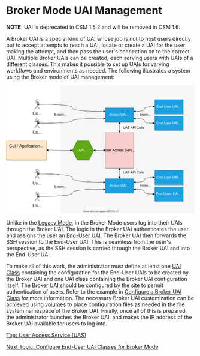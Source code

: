 # Broker Mode UAI Management

**NOTE:** UAI is deprecated in CSM 1.5.2 and will be removed in CSM 1.6.

A Broker UAI is a special kind of UAI whose job is not to host users directly but to accept attempts to reach a UAI, locate or create a UAI for the user making the attempt, and then pass the user's connection on to the correct UAI.
Multiple Broker UAIs can be created, each serving users with UAIs of a different classes. This makes it possible to set up UAIs for varying workflows and environments as needed. The following illustrates a system using the Broker mode of UAI management:

![UAS Broker Mode](../../img/uas_broker_mode.svg)

Unlike in the [Legacy Mode](Legacy_Mode_User-Driven_UAI_Management.md), in the Broker Mode users log into their UAIs through the Broker UAI.
The logic in the Broker UAI authenticates the user and assigns the user an [End-User UAI](End_User_UAIs.md). The Broker UAI then forwards the SSH session to the End-User UAI.
This is seamless from the user's perspective, as the SSH session is carried through the Broker UAI and into the End-User UAI.

To make all of this work, the administrator must define at least one [UAI Class](UAI_Classes.md) containing the configuration for the End-User UAIs to be created by the Broker UAI and one UAI class containing the Broker UAI configuration itself.
The Broker UAI should be configured by the site to permit authentication of users. Refer to the example in [Configure a Broker UAI Class](Configure_a_Broker_UAI_Class.md) for more information.
The necessary Broker UAI customization can be achieved using [volumes](Volumes.md) to place configuration files as needed in the file system namespace of the Broker UAI.
Finally, once all of this is prepared, the administrator launches the Broker UAI, and makes the IP address of the Broker UAI available for users to log into.

[Top: User Access Service (UAS)](README.md)

[Next Topic: Configure End-User UAI Classes for Broker Mode](Configure_End-User_UAI_Classes_for_Broker_Mode.md)
